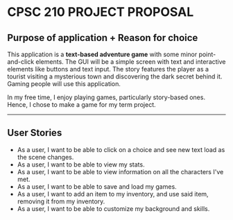 # CPSC 210 PROJECT PROPOSAL

## Purpose of application + Reason for choice

This application is a **text-based adventure game** with some minor point-and-click elements. 
The GUI will be a simple screen with text and interactive elements like buttons and text 
input. The story features the player as a tourist visiting a mysterious town and discovering
the dark secret behind it. Gaming people will use this application.

In my free time, I enjoy playing games, particularly story-based ones.  Hence, I chose to 
make a game for my term project.

---
## User Stories

- As a user, I want to be able to click on a choice and see new text load as the scene changes.
- As a user, I want to be able to view my stats.
- As a user, I want to be able to view information on all the characters I've met.
- As a user, I want to be able to save and load my games.
- As a user, I want to add an item to my inventory, and use said item, removing it from my inventory.
- As a user, I want to be able to customize my background and skills.
